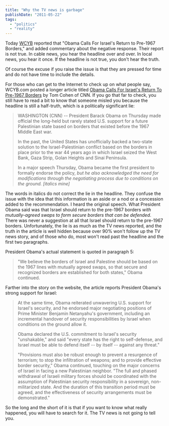 ```yaml
---
title: "Why the TV news is garbage"
publishDate: "2011-05-22"
tags: 
  - "politics"
  - "reality"
---
```


Today [WCYB](http://www.wcyb.com/) reported that "Obama Calls For Israel's Return to Pre-1967 Borders," and added commentary about the negative response. Their report is not true. In cable news, you hear the headline over and over. In local news, you hear it once. If the headline is not true, you don't hear the truth.

Of course the excuse if you raise the issue is that they are pressed for time and do not have time to include the details.

For those who can get to the Internet to check up on what people say, WCYB.com posted a longer article titled [Obama Calls For Israel's Return To Pre-1967 Borders](http://www.wcyb.com/news/27955105/detail.html) by Tom Cohen of CNN. If you go that far to check, you still have to read a bit to know that someone misled you because the headline is still a half-truth, which is a politically significant lie:

> WASHINGTON (CNN) -- President Barack Obama on Thursday made official the long-held but rarely stated U.S. support for a future Palestinian state based on borders that existed before the 1967 Middle East war.
> 
> In the past, the United States has unofficially backed a two-state solution to the Israel-Palestinian conflict based on the borders in place prior to the war 44 years ago in which Israel seized the West Bank, Gaza Strip, Golan Heights and Sinai Peninsula.
> 
> In a major speech Thursday, Obama became the first president to formally endorse the policy, _but he also acknowledged the need for modifications through the negotiating process due to conditions on the ground. \[italics mine\]_

The words in italics do not correct the lie in the headline. They confuse the issue with the idea that this information is an aside or a nod or a concession added to the recommendation. I heard the original speech. What President Obama said was that Israel should return to the pre-1967 borders _with mutually-agreed swaps to form secure borders that can be defended_. There was never a suggestion at all that Israel should return to the pre-1967 borders. Unfortunately, the lie is as much as the TV news reported, and the truth in the article is well hidden because over 90% won't follow up the TV news story, and of those who do, most won't read past the headline and the first two paragraphs.

President Obama's actual statement is quoted in paragraph 5:

> "We believe the borders of Israel and Palestine should be based on the 1967 lines with mutually agreed swaps, so that secure and recognized borders are established for both states," Obama continued.

Farther into the story on the website, the article reports President Obama's strong support for Israel:

> At the same time, Obama reiterated unwavering U.S. support for Israel's security, and he endorsed major negotiating positions of Prime Minister Benjamin Netanyahu's government, including an incremental handover of security responsibilities by Israel when conditions on the ground allow it.
> 
> Obama declared the U.S. commitment to Israel's security "unshakable," and said "every state has the right to self-defense, and Israel must be able to defend itself -- by itself -- against any threat."
> 
> "Provisions must also be robust enough to prevent a resurgence of terrorism; to stop the infiltration of weapons; and to provide effective border security," Obama continued, touching on the major concerns of Israel in facing a new Palestinian neighbor. "The full and phased withdrawal of Israeli military forces should be coordinated with the assumption of Palestinian security responsibility in a sovereign, non-militarized state. And the duration of this transition period must be agreed, and the effectiveness of security arrangements must be demonstrated."

So the long and the short of it is that if you want to know what really happened, you will have to search for it. The TV news is not going to tell you.
